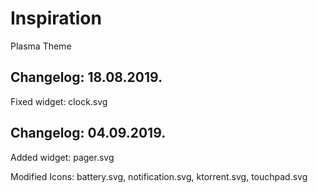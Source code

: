 # Inspiration
Plasma Theme

Changelog: 18.08.2019.
---------------------

Fixed widget: clock.svg

Changelog: 04.09.2019.
----------------------

Added widget: pager.svg

Modified Icons: battery.svg, notification.svg, ktorrent.svg, touchpad.svg
